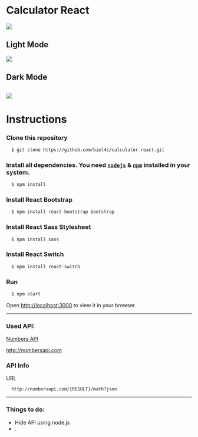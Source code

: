 # Calculator React

![](https://i.imgur.com/ihkQZbJ.gif)

## Light Mode
![](https://i.imgur.com/Fnd5P9p.png)

## Dark Mode
![](https://i.imgur.com/jDEDhPH.png)
---
# Instructions

### Clone this repository

```bash 
  $ git clone https://github.com/biel4s/calculator-react.git 
```
### Install all dependencies. You need [`nodejs`](https://nodejs.org/en/) & [`npm`](https://www.npmjs.com/) installed in your system.

```bash
  $ npm install
```

### Install React Bootstrap 
  
```bash 
  $ npm install react-bootstrap bootstrap
```

### Install React Sass Stylesheet
  
```bash 
  $ npm install sass
```

### Install React Switch

```bash 
  $ npm install react-switch
```

### Run
```bash
  $ npm start
```
Open [http://localhost:3000](http://localhost:3000) to view it in your browser.

---

### Used API:
  [Numbers API](http://numbersapi.com)
  
  http://numbersapi.com
  
### API Info
  URL 
```
  http://numbersapi.com/{RESULT}/math?json
```
  
---

### Things to do: 
- Hide API using node.js
- .

